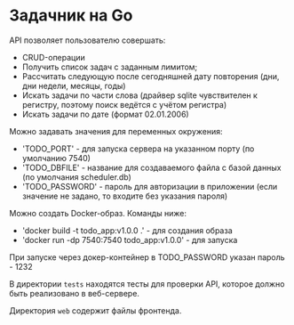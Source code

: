 # Задачник на Go

API позволяет пользователю совершать:
- CRUD-операции
- Получить список задач с заданным лимитом;
- Рассчитать следующую после сегодняшней дату повторения (дни, дни недели, месяцы, годы)
- Искать задачи по части слова (драйвер sqlite чувствителен к регистру, поэтому поиск ведётся с учётом регистра)
- Искать задачи по дате (формат 02.01.2006)

Можно задавать значения для переменных окружения:
- 'TODO_PORT' - для запуска сервера на указанном порту (по умолчанию 7540)
- 'TODO_DBFILE' - название для создаваемого файла с базой данных (по умолчания scheduler.db)
- 'TODO_PASSWORD' - пароль для авторизации в приложении (если значение не задано, то входите без указания пароля)

Можно создать Docker-образ. Команды ниже:
- 'docker build -t todo_app:v1.0.0 .' - для создания образа
- 'docker run -dp 7540:7540 todo_app:v1.0.0' - для запуска

При запуске через докер-контейнер в TODO_PASSWORD указан пароль - 1232

В директории `tests` находятся тесты для проверки API, которое должно быть реализовано в веб-сервере.

Директория `web` содержит файлы фронтенда.